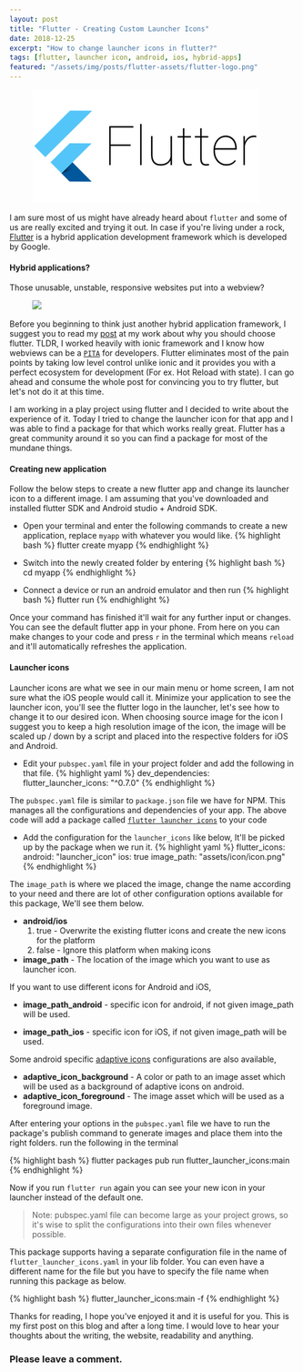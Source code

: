 ```yaml
---
layout: post
title: "Flutter - Creating Custom Launcher Icons"
date: 2018-12-25
excerpt: "How to change launcher icons in flutter?"
tags: [flutter, launcher icon, android, ios, hybrid-apps]
featured: "/assets/img/posts/flutter-assets/flutter-logo.png"
---
```

<figure>
	<img src="/assets/img/posts/flutter-assets/flutter-logo.png">
</figure>

I am sure most of us might have already heard about `flutter` and some of us are really excited and trying it out. In case if you're living under a rock, <a target="_blank" href="https://flutter.io">Flutter</a> is a hybrid application development framework which is developed by Google.

#### Hybrid applications?

Those unusable, unstable, responsive websites put into a webview?
<figure>
<a target="_blank" href="https://xkcd.com/1174/">
    <img src="https://imgs.xkcd.com/comics/app.png"/>
</a>
</figure>


Before you beginning to think just another hybrid application framework, I suggest you to read my <a target="_blank" href="https://www.agiratech.com/7-reasons-why-google-flutter-should-be-your-next-choice/">post</a> at my work about why you should choose flutter. TLDR, I  worked heavily with ionic framework and I know how webviews can be a <a target="_blank" href="https://www.urbandictionary.com/define.php?term=pita">`PITA`</a> for developers. Flutter eliminates most of the pain points by taking low level control unlike ionic and it provides you with a perfect ecosystem for development (For ex. Hot Reload with state). I can go ahead and consume the whole post for convincing you to try flutter, but let's not do it at this time.

I am working in a play project using flutter and I decided to write about the experience of it. Today I tried to change the launcher icon for that app and I was able to find a package for that which works really great. Flutter has a great community around it so you can find a package for most of the mundane things.

#### Creating new application

Follow the below steps to create a new flutter app and change its launcher icon to a different image. I am assuming that you've downloaded and installed flutter SDK and Android studio + Android SDK.

* Open your terminal and enter the following commands to create a new application, replace `myapp` with whatever you would like.
{% highlight bash %}
flutter create myapp
{% endhighlight %}

* Switch into the newly created folder by entering
{% highlight bash %}
cd myapp
{% endhighlight %}

* Connect a device or run an android emulator and then run
{% highlight bash %}
flutter run
{% endhighlight %}

Once your command has finished it'll wait for any further input or changes. You can see the default flutter app in your phone. From here on you can make changes to your code and press `r` in the terminal which means `reload` and it'll automatically refreshes the application.

#### Launcher icons
Launcher icons are what we see in our main menu or home screen, I am not sure what the iOS people would call it. Minimize your application to see the launcher icon, you'll see the flutter logo in the launcher, let's see how to change it to our desired icon. When choosing source image for the icon I suggest you to keep a high resolution image of the icon, the image will be scaled up / down by a script and placed into the respective folders for iOS and Android.

* Edit your `pubspec.yaml` file in your project folder and add the following in that file.
{% highlight yaml %}
dev_dependencies: 
  flutter_launcher_icons: "^0.7.0"
{% endhighlight %}

The `pubspec.yaml` file is similar to `package.json` file we have for NPM. This manages all the configurations and dependencies of your app. The above code will add a package called <a target="_blank" href="https://pub.dartlang.org/packages/flutter_launcher_icons">`flutter launcher icons`<a> to your code

* Add the configuration for the `launcher_icons` like below, It'll be picked up by the package when we run it.
{% highlight yaml %}
flutter_icons:
  android: "launcher_icon" 
  ios: true
  image_path: "assets/icon/icon.png"
{% endhighlight %}

The `image_path` is where we placed the image, change the name according to your need and there are lot of other configuration options available for this package, We'll see them below.
- **android/ios** 
    1. true - Overwrite the existing flutter icons and create the new icons for the platform
    2. false - Ignore this platform when making icons
- **image_path** - The location of the image which you want to use as launcher icon.

If you want to use different icons for Android and iOS,
- **image_path_android** - specific icon for android, if not given image_path will be used.

- **image_path_ios** - specific icon for iOS, if not given image_path will be used.

Some android specific <a target="_blank" href="https://developer.android.com/guide/practices/ui_guidelines/icon_design_adaptive">adaptive icons</a> configurations are also available,

- **adaptive_icon_background** - A color or path to an image asset which will be used as a background of adaptive icons on android.
- **adaptive_icon_foreground** - The image asset which will be used as a foreground image.

After entering your options in the `pubspec.yaml` file we have to run the package's publish command to generate images and place them into the right folders. run the following in the terminal

{% highlight bash %}
flutter packages pub run flutter_launcher_icons:main
{% endhighlight %}

Now if you run `flutter run` again you can see your new icon in your launcher instead of the default one.

> Note: pubspec.yaml file can become large as your project grows, so it's wise to split the configurations into their own files whenever possible.

This package supports having a separate configuration file in the name of `flutter_launcher_icons.yaml` in your lib folder. You can even have a different name for the file but you have to specify the file name when running this package as below.


{% highlight bash %}
flutter_launcher_icons:main -f <your config file name>
{% endhighlight %}

Thanks for reading, I hope you've enjoyed it and it is useful for you. This is my first post on this blog and after a long time. I would love to hear your thoughts about the writing, the website, readability and anything.

### Please leave a comment.
